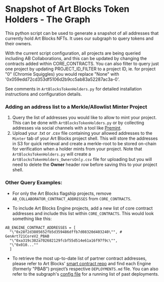# Snapshot of Art Blocks Token Holders - The Graph

This python script can be used to generate a snapshot of all addresses that currently hold Art Blocks NFTs. It uses our subgraph to query tokens and their owners.

With the current script configuration, all projects are being queried including AB Collaborations, and this can be updated by changing the contracts added within CORE_CONTRACTS. You can also filter to query just one project by updating PROJECT_ID_FILTER to a project ID, ie. for project "0" (Chromie Squiggles) you would replace "None" with '0x059edd72cd353df5106d2b9cc5ab83a52287ac3a-0'.

See comments in `ArtBlocksTokenHolders.py` for detailed installation instructions and configuration
details.

### Adding an address list to a Merkle/Allowlist Minter Project
1. Query the list of addresses you would like to allow to mint your project. This can be done with `ArtBlocksTokenHolders.py` or by collecting addresses via social channels with a tool like [Premint](https://www.premint.xyz/).
2. Upload your .txt or .csv file containing your allowed addresses to the `Minter` tab of your Art Blocks project shell. This will store the addresses in S3 for quick retrieval and create a merkle-root to be stored on-chain for verification when a holder mints from your project. Note that `ArtBlocksTokenHolders.py` will create a `ArtBlocksTokenHolders_OwnersOnly.csv` file for uploading but you will need to delete the **Owner** header row before saving this to your project shell.

### Other Query Examples:

- For only the Art Blocks flagship projects, remove `AB_COLLABORATOR_CONTRACT_ADDRESSES` from `CORE_CONTRACTS`.

- To include Art Blocks Engine projects, add a new list of core contract addresses and include this list within `CORE_CONTRACTS`. This would look something like this:

```
AB_ENGINE_CONTRACT_ADDRESSES = [
  "\"0x28f2d3805652fb5d359486dffb7d08320d403240\"", # GenArt721CoreV2_PBAB
  "\"0xa319c382a702682129fcbf55d514e61a16f97f9c\"",
  "\"0x010...""
  ]
```
- To retrieve the most up-to-date list of partner contract addresses, please refer to Art Blocks' [smart contract repo](https://github.com/ArtBlocks/artblocks-contracts/tree/main/contracts/PBAB%2BCollabs) and find each Engine (formerly "PBAB") project’s respective `DEPLOYMENTS.md` file. You can also refer to the subgraph's [config file](https://github.com/ArtBlocks/artblocks-subgraph/blob/main/config/mainnet.json) for a running list of past deployments.
